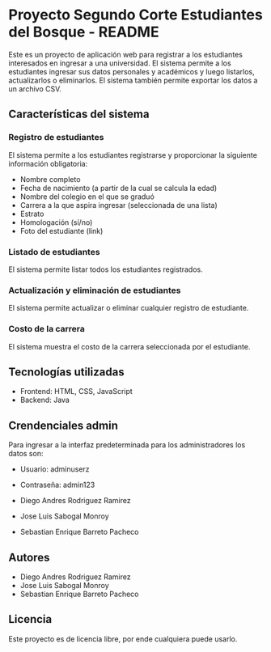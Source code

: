 # Proyecto Segundo Corte Estudiantes del Bosque - README

Este es un proyecto de aplicación web para registrar a los estudiantes interesados en ingresar a una universidad. El sistema permite a los estudiantes ingresar sus datos personales y académicos y luego listarlos, actualizarlos o eliminarlos. El sistema también permite exportar los datos a un archivo CSV.

## Características del sistema

### Registro de estudiantes

El sistema permite a los estudiantes registrarse y proporcionar la siguiente información obligatoria:

- Nombre completo
- Fecha de nacimiento (a partir de la cual se calcula la edad)
- Nombre del colegio en el que se graduó
- Carrera a la que aspira ingresar (seleccionada de una lista)
- Estrato
- Homologación (sí/no)
- Foto del estudiante (link)

### Listado de estudiantes

El sistema permite listar todos los estudiantes registrados.

### Actualización y eliminación de estudiantes

El sistema permite actualizar o eliminar cualquier registro de estudiante.

### Costo de la carrera

El sistema muestra el costo de la carrera seleccionada por el estudiante.


## Tecnologías utilizadas

- Frontend: HTML, CSS, JavaScript
- Backend: Java

## Crendenciales admin

Para ingresar a la interfaz predeterminada para los administradores los datos son:
- Usuario: adminuserz
- Contraseña: admin123

- Diego Andres Rodriguez Ramirez
- Jose Luis Sabogal Monroy
- Sebastian Enrique Barreto Pacheco 

## Autores

- Diego Andres Rodriguez Ramirez
- Jose Luis Sabogal Monroy
- Sebastian Enrique Barreto Pacheco 


## Licencia

Este proyecto es de licencia libre, por ende cualquiera puede usarlo.

